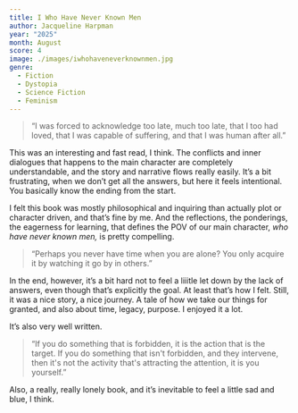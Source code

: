 ```yaml
---
title: I Who Have Never Known Men
author: Jacqueline Harpman
year: "2025"
month: August
score: 4
image: ./images/iwhohaveneverknownmen.jpg
genre:
  - Fiction
  - Dystopia
  - Science Fiction
  - Feminism
---
```

> “I was forced to acknowledge too late, much too late, that I too had loved, that I was capable of suffering, and that I was human after all.”

This was an interesting and fast read, I think. The conflicts and inner dialogues that happens to the main character are completely understandable, and the story and narrative flows really easily. It’s a bit frustrating, when we don’t get all the answers, but here it feels intentional. You basically know the ending from the start.

I felt this book was mostly philosophical and inquiring than actually plot or character driven, and that’s fine by me. And the reflections, the ponderings, the eagerness for learning, that defines the POV of our main character, _who have never known men,_ is pretty compelling.

> “Perhaps you never have time when you are alone? You only acquire it by watching it go by in others.”

In the end, however, it’s a bit hard not to feel a liiitle let down by the lack of answers, even though that’s explicitly the goal. At least that’s how I felt. Still, it was a nice story, a nice journey. A tale of how we take our things for granted, and also about time, legacy, purpose. I enjoyed it a lot.

It’s also very well written.

> “If you do something that is forbidden, it is the action that is the target. If you do something that isn't forbidden, and they intervene, then it's not the activity that's attracting the attention, it is you yourself.”

Also, a really, really lonely book, and it’s inevitable to feel a little sad and blue, I think.